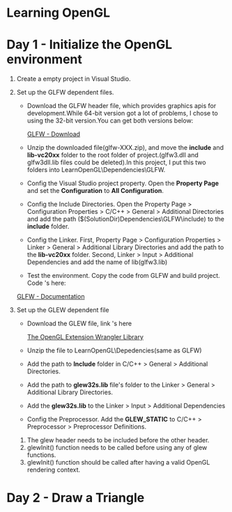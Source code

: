 # Learning OpenGL

# Day 1 - Initialize the OpenGL environment

1. Create a empty project in Visual Studio.
2. Set up the GLFW dependent files.
    - Download the GLFW header file, which provides graphics apis for development.While 64-bit version got a lot of problems, I chose to using the 32-bit version.You can get both versions  below:

        [GLFW - Download](https://www.glfw.org/download.html)

    - Unzip the downloaded file(glfw-XXX.zip), and move the **include** and **lib-vc20xx** folder to the root folder of project.(glfw3.dll and glfw3dll.lib files could be deleted).In this project, I put this two folders into LearnOpenGL\Dependencies\GLFW\.
    - Config the Visual Studio project property. Open the **Property Page** and set the **Configuration** to **All Configuration**.
    - Config the Include Directories. Open the Property Page > Configuration Properties > C/C++ > General > Additional Directories and add the path ($(SolutionDir)Dependencies\GLFW\include) to the **include** folder.
    - Config the Linker. First, Property Page > Configuration Properties > Linker > General > Additional Library Directories and add the path to the **lib-vc20xx** folder. Second, Linker > Input > Additional Dependencies and add the name of lib(glfw3.lib)
    - Test the environment. Copy the code from GLFW and build project. Code 's here:

    [GLFW - Documentation](https://www.glfw.org/documentation.html)

3. Set up the GLEW dependent file
    - Download the GLEW file, link 's here

        [The OpenGL Extension Wrangler Library](http://glew.sourceforge.net/)

    - Unzip the file to LearnOpenGL\Depedencies(same as GLFW)
    - Add the path to **Include** folder in C/C++ > General > Additional Directories.
    - Add the path to **glew32s.lib** file's folder to the Linker > General > Additional Library Directories.
    - Add the **glew32s.lib** to the Linker > Input > Additional Dependencies
    - Config the Preprocessor. Add the **GLEW_STATIC** to C/C++ > Preprocessor > Preprocessor Definitions.

    1. The glew header needs to be included before the other header.
    2. glewInit() function needs to be called before using any of glew functions.
    3. glewInit() function should be called after having a valid OpenGL rendering context.

# Day 2 - Draw a Triangle
